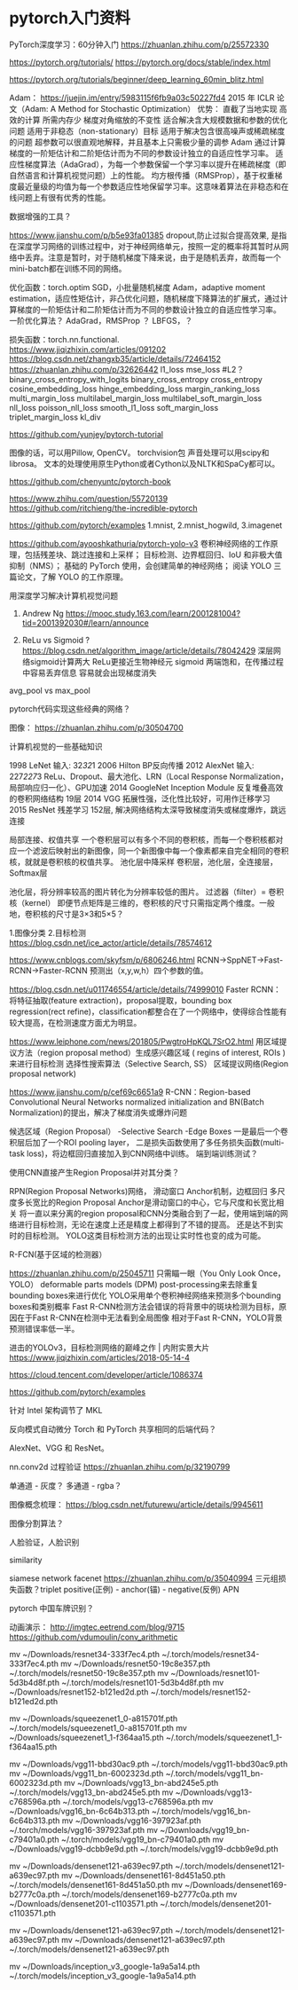 pytorch入门资料
==
PyTorch深度学习：60分钟入门
https://zhuanlan.zhihu.com/p/25572330

https://pytorch.org/tutorials/
https://pytorch.org/docs/stable/index.html

https://pytorch.org/tutorials/beginner/deep_learning_60min_blitz.html

Adam：
https://juejin.im/entry/5983115f6fb9a03c50227fd4
2015 年 ICLR 论文（Adam: A Method for Stochastic Optimization）
优势：
    直截了当地实现
    高效的计算
    所需内存少
    梯度对角缩放的不变性
    适合解决含大规模数据和参数的优化问题
    适用于非稳态（non-stationary）目标
    适用于解决包含很高噪声或稀疏梯度的问题
    超参数可以很直观地解释，并且基本上只需极少量的调参
Adam 通过计算梯度的一阶矩估计和二阶矩估计而为不同的参数设计独立的自适应性学习率。
适应性梯度算法（AdaGrad），为每一个参数保留一个学习率以提升在稀疏梯度（即自然语言和计算机视觉问题）上的性能。
均方根传播（RMSProp），基于权重梯度最近量级的均值为每一个参数适应性地保留学习率。这意味着算法在非稳态和在线问题上有很有优秀的性能。

数据增强的工具？


https://www.jianshu.com/p/b5e93fa01385
dropout,防止过拟合提高效果, 是指在深度学习网络的训练过程中，对于神经网络单元，按照一定的概率将其暂时从网络中丢弃。注意是暂时，对于随机梯度下降来说，由于是随机丢弃，故而每一个mini-batch都在训练不同的网络。


优化函数：torch.optim
    SGD，小批量随机梯度
    Adam，adaptive moment estimation，适应性矩估计，非凸优化问题，随机梯度下降算法的扩展式，通过计算梯度的一阶矩估计和二阶矩估计而为不同的参数设计独立的自适应性学习率。 一阶优化算法？
    AdaGrad，RMSProp ？ 
    LBFGS，？


损失函数：torch.nn.functional.  
https://www.jiqizhixin.com/articles/091202 
https://blog.csdn.net/zhangxb35/article/details/72464152
https://zhuanlan.zhihu.com/p/32626442 
    l1_loss
    mse_loss #L2？
    binary_cross_entropy_with_logits
    binary_cross_entropy
    cross_entropy
    cosine_embedding_loss 
    hinge_embedding_loss 
    margin_ranking_loss 
    multi_margin_loss 
    multilabel_margin_loss 
    multilabel_soft_margin_loss 
    nll_loss 
    poisson_nll_loss 
    smooth_l1_loss 
    soft_margin_loss 
    triplet_margin_loss 
    kl_div


https://github.com/yunjey/pytorch-tutorial


图像的话，可以用Pillow, OpenCV。 torchvision包
声音处理可以用scipy和librosa。
文本的处理使用原生Python或者Cython以及NLTK和SpaCy都可以。

https://github.com/chenyuntc/pytorch-book

https://www.zhihu.com/question/55720139
https://github.com/ritchieng/the-incredible-pytorch


https://github.com/pytorch/examples
1.mnist,
2.mnist_hogwild,
3.imagenet


https://github.com/ayooshkathuria/pytorch-yolo-v3
卷积神经网络的工作原理，包括残差块、跳过连接和上采样；
目标检测、边界框回归、IoU 和非极大值抑制（NMS）；
基础的 PyTorch 使用，会创建简单的神经网络；
阅读 YOLO 三篇论文，了解 YOLO 的工作原理。



用深度学习解决计算机视觉问题
1. Andrew Ng 
https://mooc.study.163.com/learn/2001281004?tid=2001392030#/learn/announce

2. ReLu vs Sigmoid ?
https://blog.csdn.net/algorithm_image/article/details/78042429
深层网络sigmoid计算两大
ReLu更接近生物神经元
sigmoid 两端饱和，在传播过程中容易丢弃信息
容易就会出现梯度消失

avg_pool vs max_pool

pytorch代码实现这些经典的网络？


图像：
https://zhuanlan.zhihu.com/p/30504700

计算机视觉的一些基础知识

1998 LeNet 
    输入: 32*32*1
2006 Hilton BP反向传播
2012 AlexNet 
    输入: 227*227*3
    ReLu、Dropout、最大池化、LRN（Local Response Normalization，局部响应归一化）、GPU加速
2014 GoogleNet Inception Module 反复堆叠高效的卷积网络结构 19层
2014 VGG 拓展性强，泛化性比较好，可用作迁移学习
2015 ResNet 残差学习 152层, 
    解决网络结构太深导致梯度消失或梯度爆炸，跳远连接


局部连接、权值共享
一个卷积层可以有多个不同的卷积核，而每一个卷积核都对应一个滤波后映射出的新图像，同一个新图像中每一个像素都来自完全相同的卷积核，就就是卷积核的权值共享。
池化层中降采样
卷积层，池化层，全连接层，Softmax层

池化层，将分辨率较高的图片转化为分辨率较低的图片。
过滤器（filter）= 卷积核（kernel）
即便节点矩阵是三维的，卷积核的尺寸只需指定两个维度。一般地，卷积核的尺寸是3×3和5×5？


1.图像分类
2.目标检测
https://blog.csdn.net/ice_actor/article/details/78574612

https://www.cnblogs.com/skyfsm/p/6806246.html
RCNN->SppNET->Fast-RCNN->Faster-RCNN
预测出（x,y,w,h）四个参数的值。

https://blog.csdn.net/u011746554/article/details/74999010
Faster RCNN：将特征抽取(feature extraction)，proposal提取，bounding box regression(rect refine)，classification都整合在了一个网络中，使得综合性能有较大提高，在检测速度方面尤为明显。

https://www.leiphone.com/news/201805/PwgtroHpKQL7SrO2.html
用区域提议方法（region proposal method）生成感兴趣区域 ( regins of interest, ROIs ) 来进行目标检测
选择性搜索算法（Selective Search, SS）
区域提议网络(Region proposal network)

https://www.jianshu.com/p/cef69c6651a9
R-CNN：Region-based Convolutional Neural Networks
normalized initialization and BN(Batch Normalization)的提出，解决了梯度消失或爆炸问题

候选区域（Region Proposal）
-Selective Search
-Edge Boxes
一是最后一个卷积层后加了一个ROI pooling layer，
二是损失函数使用了多任务损失函数(multi-task loss)，将边框回归直接加入到CNN网络中训练。
端到端训练测试？

使用CNN直接产生Region Proposal并对其分类？

RPN(Region Proposal Networks)网络，
滑动窗口
Anchor机制，边框回归
多尺度多长宽比的Region Proposal
Anchor是滑动窗口的中心，它与尺度和长宽比相关
将一直以来分离的region proposal和CNN分类融合到了一起，使用端到端的网络进行目标检测，无论在速度上还是精度上都得到了不错的提高。
还是达不到实时的目标检测。
YOLO这类目标检测方法的出现让实时性也变的成为可能。

R-FCN(基于区域的检测器）

https://zhuanlan.zhihu.com/p/25045711
只需瞄一眼（You Only Look Once，YOLO）
deformable parts models (DPM)
post-processing来去除重复bounding boxes来进行优化
YOLO采用单个卷积神经网络来预测多个bounding boxes和类别概率
Fast R-CNN检测方法会错误的将背景中的斑块检测为目标，原因在于Fast R-CNN在检测中无法看到全局图像
相对于Fast R-CNN，YOLO背景预测错误率低一半。


进击的YOLOv3，目标检测网络的巅峰之作 | 内附实景大片
https://www.jiqizhixin.com/articles/2018-05-14-4


https://cloud.tencent.com/developer/article/1086374


https://github.com/pytorch/examples


针对 Intel 架构调节了 MKL

反向模式自动微分
Torch 和 PyTorch 共享相同的后端代码？

AlexNet、VGG 和 ResNet。



nn.conv2d 过程验证
https://zhuanlan.zhihu.com/p/32190799

单通道 - 灰度？
多通道 - rgba？


图像概念梳理：
https://blog.csdn.net/futurewu/article/details/9945611


图像分割算法？

人脸验证，人脸识别

similarity 

siamese network
facenet 
https://zhuanlan.zhihu.com/p/35040994
三元组损失函数？triplet  positive(正例) - anchor(锚) - negative(反例)  APN

pytorch 中国车牌识别？

动画演示：
http://imgtec.eetrend.com/blog/9715
https://github.com/vdumoulin/conv_arithmetic



mv ~/Downloads/resnet34-333f7ec4.pth ~/.torch/models/resnet34-333f7ec4.pth
mv ~/Downloads/resnet50-19c8e357.pth ~/.torch/models/resnet50-19c8e357.pth
mv ~/Downloads/resnet101-5d3b4d8f.pth ~/.torch/models/resnet101-5d3b4d8f.pth
mv ~/Downloads/resnet152-b121ed2d.pth ~/.torch/models/resnet152-b121ed2d.pth

mv ~/Downloads/squeezenet1_0-a815701f.pth ~/.torch/models/squeezenet1_0-a815701f.pth
mv ~/Downloads/squeezenet1_1-f364aa15.pth ~/.torch/models/squeezenet1_1-f364aa15.pth

mv ~/Downloads/vgg11-bbd30ac9.pth ~/.torch/models/vgg11-bbd30ac9.pth
mv ~/Downloads/vgg11_bn-6002323d.pth ~/.torch/models/vgg11_bn-6002323d.pth
mv ~/Downloads/vgg13_bn-abd245e5.pth ~/.torch/models/vgg13_bn-abd245e5.pth
mv ~/Downloads/vgg13-c768596a.pth ~/.torch/models/vgg13-c768596a.pth
mv ~/Downloads/vgg16_bn-6c64b313.pth ~/.torch/models/vgg16_bn-6c64b313.pth
mv ~/Downloads/vgg16-397923af.pth ~/.torch/models/vgg16-397923af.pth
mv ~/Downloads/vgg19_bn-c79401a0.pth ~/.torch/models/vgg19_bn-c79401a0.pth
mv ~/Downloads/vgg19-dcbb9e9d.pth ~/.torch/models/vgg19-dcbb9e9d.pth


mv ~/Downloads/densenet121-a639ec97.pth ~/.torch/models/densenet121-a639ec97.pth
mv ~/Downloads/densenet161-8d451a50.pth ~/.torch/models/densenet161-8d451a50.pth
mv ~/Downloads/densenet169-b2777c0a.pth ~/.torch/models/densenet169-b2777c0a.pth
mv ~/Downloads/densenet201-c1103571.pth ~/.torch/models/densenet201-c1103571.pth

mv ~/Downloads/densenet121-a639ec97.pth ~/.torch/models/densenet121-a639ec97.pth
mv ~/Downloads/densenet121-a639ec97.pth ~/.torch/models/densenet121-a639ec97.pth

mv ~/Downloads/inception_v3_google-1a9a5a14.pth ~/.torch/models/inception_v3_google-1a9a5a14.pth